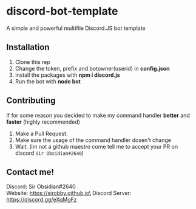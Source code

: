 # discord-bot-template
A simple and powerful multifile Discord.JS bot template

## Installation

1. Clone this rep
2. Change the token, prefix and botowner(userid) in **config.json**
3. install the packages with **npm i discord.js**
4. Run the bot with **node bot**

## Contributing

If for some reason you decided to make my command handler **better** and **faster** (highly recommended)
1. Make a Pull Request.
2. Make sure the usage of the command handler dosen't change
3. Wait. (im not a github maestro come tell me to accept your PR on discord `Sir Obsidian#2640`)

## Contact me!

Discord: Sir Obsidian#2640\
Website: https://sirobby.github.io\
Discord Server: https://discord.gg/eXqMgFz
